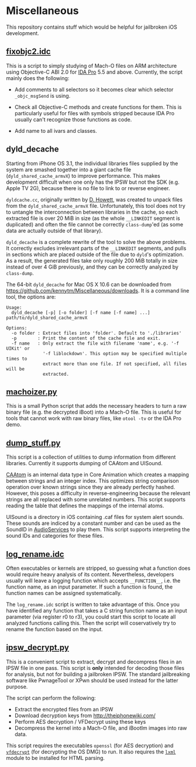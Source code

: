Miscellaneous
=============

This repository contains stuff which would be helpful for jailbroken iOS
development.

[fixobjc2.idc](https://github.com/kennytm/Miscellaneous/blob/master/fixobjc2.idc)
--------------

This is a script to simply studying of Mach-O files on ARM architecture using
Objective-C ABI 2.0 for
[IDA Pro](http://en.wikipedia.org/wiki/Interactive_Disassembler) 5.5 and above.
Currently, the script mainly does the following:

 * Add comments to all selectors so it becomes clear which selector
   `_objc_msgSend` is using.
   
 * Check all Objective-C methods and create functions for them. This is
   particularly useful for files with symbols stripped because IDA Pro usually
   can't recognize those functions as code.
 
 * Add name to all ivars and classes.

dyld_decache
------------

Starting from iPhone OS 3.1, the individual libraries files supplied by the
system are smashed together into a giant cache file (`dyld_shared_cache_armvX`)
to improve performance. This makes development difficult when one only has the
IPSW but not the SDK (e.g. Apple TV 2G), because there is no file to link to or
reverse engineer.

`dyldcache.cc`, originally written by [D. Howett](http://blog.howett.net/?p=75),
was created to unpack files from the `dyld_shared_cache_armvX` file.
Unfortunately, this tool does not try to untangle the interconnection between
libraries in the cache, so each extracted file is over 20 MiB in size (as the
whole `__LINKEDIT` segment is duplicated) and often the file cannot be correctly
`class-dump`'ed (as some data are actually outside of that library).

`dyld_decache` is a complete rewrite of the tool to solve the above problems. It
correctly excludes irrelevant parts of the `__LINKEDIT` segments, and pulls in
sections which are placed outside of the file due to `dyld`'s optimization. As a
result, the generated files take only roughly 200 MiB totally in size instead of
over 4 GiB previously, and they can be correctly analyzed by `class-dump`.

The 64-bit `dyld_decache` for Mac OS X 10.6 can be downloaded from
<https://github.com/kennytm/Miscellaneous/downloads>. It is a command line tool,
the options are:

    Usage:
      dyld_decache [-p] [-o folder] [-f name [-f name] ...] path/to/dyld_shared_cache_armvX
    
    Options:
      -o folder : Extract files into 'folder'. Default to './libraries'
      -p        : Print the content of the cache file and exit.
      -f name   : Only extract the file with filename 'name', e.g. '-f UIKit' or
                  '-f liblockdown'. This option may be specified multiple times to
                  extract more than one file. If not specified, all files will be
                  extracted.

[machoizer.py](https://github.com/kennytm/Miscellaneous/blob/master/machoizer.py)
--------------

This is a small Python script that adds the necessary headers to turn a raw
binary file (e.g. the decrypted iBoot) into a Mach-O file. This is useful for
tools that cannot work with raw binary files, like `otool -tv` or the IDA Pro
demo.


[dump_stuff.py](https://github.com/kennytm/Miscellaneous/blob/master/dump_stuff.py)
----------------

This script is a collection of utilities to dump information from different 
libraries. Currently it supports dumping of CAAtom and UISound.

[CAAtom](http://iphonedevwiki.net/index.php?title=CAAtom) is an internal data
type in Core Animation which creates a mapping between strings and an integer
index. This optimizes string comparison operation over known strings since they
are already perfectly hashed. However, this poses a difficulty in
reverse-engineering because the relevant strings are all replaced with some
unrelated numbers. This script supports reading the table that defines the
mappings of the internal atoms.

UISound is a directory in iOS containing .caf files for system alert sounds.
These sounds are indiced by a constant number and can be used as the SoundID in
[AudioServices](http://iphonedevwiki.net/index.php/AudioServices) to play them.
This script supports interpreting the sound IDs and categories for these files.


[log_rename.idc](https://github.com/kennytm/Miscellaneous/blob/master/log_rename.idc)
----------------

Often executables or kernels are stripped, so guessing what a function does
would require heavy analysis of its content. Nevertheless, developers usually 
will leave a logging function which accepts `__FUNCTION__`, i.e. the function
name, as an input parameter. If such a function is found, the function names can
be assigned systematically.

The `log_rename.idc` script is written to take advantage of this. Once you have
identified any function that takes a C string function name as an input
parameter (via register r0 to r3), you could start this script to locate all
analyzed functions calling this. Then the script will coservatively try to
rename the function based on the input.

[ipsw_decrypt.py](https://github.com/kennytm/Miscellaneous/blob/master/ipsw_decrypt.py)
-----------------

This is a convenient script to extract, decrypt and decompress files in an IPSW
file in one pass. This script is **only** intended for decoding those files for
analysis, but not for building a jailbroken IPSW. The standard jailbreaking
software like PwnageTool or XPwn should be used instead for the latter purpose.

The script can perform the following:

 * Extract the encrypted files from an IPSW
 * Download decryption keys from <http://theiphonewiki.com/>
 * Perform AES decryption / VFDecrypt using these keys
 * Decompress the kernel into a Mach-O file, and iBootIm images into raw data.

This script requires the executables `openssl` (for AES decryption) and
[`vfdecrypt`](https://github.com/dra1nerdrake/VFDecrypt) (for decrypting the OS
DMG) to run. It also requires the [`lxml`](http://codespeak.net/lxml/installation.html)
module to be installed for HTML parsing.

